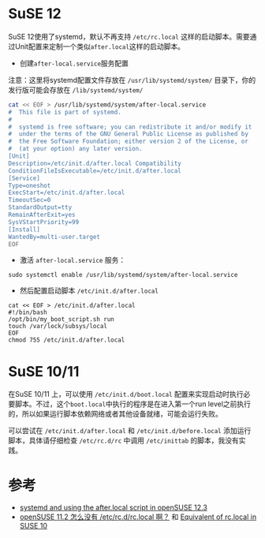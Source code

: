 # SuSE 12

SuSE 12使用了systemd，默认不再支持 `/etc/rc.local` 这样的启动脚本。需要通过Unit配置来定制一个类似`after.local`这样的启动脚本。

* 创建`after-local.service`服务配置

注意：这里将systemd配置文件存放在 `/usr/lib/systemd/system/` 目录下，你的发行版可能会存放在 `/lib/systemd/system/`

```bash
cat << EOF > /usr/lib/systemd/system/after-local.service
#  This file is part of systemd.
#
#  systemd is free software; you can redistribute it and/or modify it
#  under the terms of the GNU General Public License as published by
#  the Free Software Foundation; either version 2 of the License, or
#  (at your option) any later version.
[Unit]
Description=/etc/init.d/after.local Compatibility
ConditionFileIsExecutable=/etc/init.d/after.local
[Service]
Type=oneshot
ExecStart=/etc/init.d/after.local
TimeoutSec=0
StandardOutput=tty
RemainAfterExit=yes
SysVStartPriority=99
[Install]
WantedBy=multi-user.target
EOF
```

* 激活 `after-local.service` 服务：

```
sudo systemctl enable /usr/lib/systemd/system/after-local.service
```

* 然后配置启动脚本 `/etc/init.d/after.local`

```
cat << EOF > /etc/init.d/after.local
#!/bin/bash
/opt/bin/my_boot_script.sh run
touch /var/lock/subsys/local
EOF
chmod 755 /etc/init.d/after.local
```

# SuSE 10/11

在SuSE 10/11 上，可以使用 `/etc/init.d/boot.local` 配置来实现启动时执行必要脚本。不过，这个`boot.local`中执行的程序是在进入第一个run level之前执行的，所以如果运行脚本依赖网络或者其他设备就绪，可能会运行失败。

可以尝试在 `/etc/init.d/after.local` 和 `/etc/init.d/before.local` 添加运行脚本，具体请仔细检查 `/etc/rc.d/rc` 中调用 `/etc/inittab` 的脚本，我没有实践。

# 参考

* [systemd and using the after.local script in openSUSE 12.3](https://forums.opensuse.org/content.php/120-systemd-and-using-the-after-local-script-in-openSUSE-12-1)
* [openSUSE 11.2 怎么没有 /etc/rc.d/rc.local 啊？](http://www.csuboy.com/read-renqi-tid-151357-page-e-fpage-13.html) 和 [Equivalent of rc.local in SUSE 10](https://www.linuxquestions.org/questions/suse-opensuse-60/equivalent-of-rc-local-in-suse-10-a-524575/)